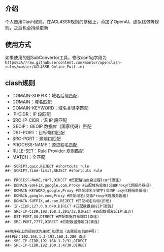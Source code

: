 ## 介绍
个人自用Clash规则，在ACL4SSR规则的基础上，添加了OpenAI，虚拟钱包等规则，之后也会持续更新

## 使用方式
如果使用的是SubConvertor工具，修改config字段为`https%3A//raw.githubusercontent.com/monlor/openclash-rules/master/ACL4SSR_Online_Full.ini`

## clash规则

* DOMAIN-SUFFIX：域名后缀匹配
* DOMAIN：域名匹配
* DOMAIN-KEYWORD：域名关键字匹配
* IP-CIDR：IP 段匹配
* SRC-IP-CIDR：源 IP 段匹配
* GEOIP：GEOIP 数据库（国家代码）匹配
* DST-PORT：目标端口匹配
* SRC-PORT：源端口匹配
* PROCESS-NAME：源进程名匹配
* RULE-SET：Rule Provider 规则匹配
* MATCH：全匹配

```
##- SCRIPT,quic,REJECT #shortcuts rule
##- SCRIPT,time-limit,REJECT #shortcuts rule

##- PROCESS-NAME,curl,DIRECT #匹配路由自身进程(curl直连)
##- DOMAIN-SUFFIX,google.com,Proxy #匹配域名后缀(交由Proxy代理服务器组)
##- DOMAIN-KEYWORD,google,Proxy #匹配域名关键字(交由Proxy代理服务器组)
##- DOMAIN,google.com,Proxy #匹配域名(交由Proxy代理服务器组)
##- DOMAIN-SUFFIX,ad.com,REJECT #匹配域名后缀(拒绝)
##- IP-CIDR,127.0.0.0/8,DIRECT #匹配数据目标IP(直连)
##- SRC-IP-CIDR,192.168.1.201/32,DIRECT #匹配数据发起IP(直连)
##- DST-PORT,80,DIRECT #匹配数据目标端口(直连)
##- SRC-PORT,7777,DIRECT #匹配数据源端口(直连)

##排序在上的规则优先生效,如添加（去除规则前的#号）：
##IP段：192.168.1.2-192.168.1.200 直连
##- SRC-IP-CIDR,192.168.1.2/31,DIRECT
##- SRC-IP-CIDR,192.168.1.4/30,DIRECT
```
